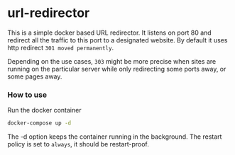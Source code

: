 # url-redirector
This is a simple docker based URL redirector. It listens on port 80 and redirect all the traffic to this port to a 
designated website. By default it uses http redirect `301 moved permanently`. 

Depending on the use cases, `303` might be more precise when sites are running on 
the particular server while only redirecting some ports away, or some pages away. 

### How to use
Run the docker container
```bash
docker-compose up -d
```

The -d option keeps the container running in the background. The restart policy is set to 
`always`, it should be restart-proof. 